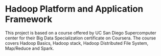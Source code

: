 # Hadoop Platform and Application Framework  
This project is based on a course offered by UC San Diego Supercomputer center for their Big Data Specialization certificate on Coursera. The course covers Hadoop Basics, Hadoop stack, Hadoop Distributed File System, Map/Reduce and Spark.

